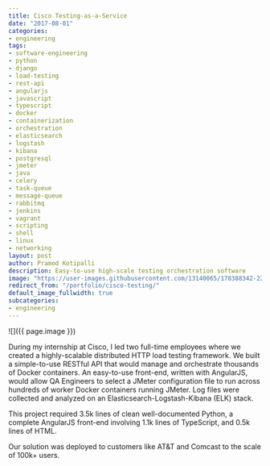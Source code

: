 ```yaml
---
title: Cisco Testing-as-a-Service
date: "2017-08-01"
categories:
- engineering
tags:
- software-engineering
- python
- django
- load-testing
- rest-api
- angularjs
- javascript
- typescript
- docker
- containerization
- orchestration
- elasticsearch
- logstash
- kibana
- postgresql
- jmeter
- java
- celery
- task-queue
- message-queue
- rabbitmq
- jenkins
- vagrant
- scripting
- shell
- linux
- networking
layout: post
author: Pramod Kotipalli
description: Easy-to-use high-scale testing orchestration software
image: "https://user-images.githubusercontent.com/13140065/178388342-22edb567-e4f0-43d0-9c28-96f7e2c70e9a.png"
redirect_from: "/portfolio/cisco-testing/"
default_image_fullwidth: true
subcategories:
- engineering
---
```


![]({{ page.image }})

During my internship at Cisco, I led two full-time employees
where we created a highly-scalable distributed HTTP load
testing framework. We built a simple-to-use RESTful API that
would manage and orchestrate thousands of Docker containers.
An easy-to-use front-end, written with AngularJS, would
allow QA Engineers to select a JMeter configuration file to
run across hundreds of worker Docker containers running
JMeter. Log files were collected and analyzed on an
Elasticsearch-Logstash-Kibana (ELK) stack.

This project required 3.5k lines of clean well-documented
Python, a complete AngularJS front-end involving 1.1k lines
of TypeScript, and 0.5k lines of HTML.

Our solution was deployed to customers like AT&T and Comcast
to the scale of 100k+ users.
